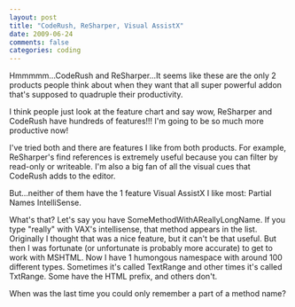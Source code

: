 ```yaml
---
layout: post
title: "CodeRush, ReSharper, Visual AssistX"
date: 2009-06-24
comments: false
categories: coding
---
```

Hmmmmm...CodeRush and ReSharper...It seems like these are the only 2 products people think about when they want that all super powerful addon that's supposed to quadruple their productivity.

I think people just look at the feature chart and say wow, ReSharper and CodeRush have hundreds of features!!!  I'm going to be so much more productive now!

I've tried both and there are features I like from both products.  For example, ReSharper's find references is extremely useful because you can filter by read-only or writeable.  I'm also a big fan of all the visual cues that CodeRush adds to the editor.

But...neither of them have the 1 feature Visual AssistX I like most:  Partial Names IntelliSense.

What's that?  Let's say you have SomeMethodWithAReallyLongName.  If you type "really" with VAX's intellisense, that method appears in the list.  Originally I thought that was a nice feature, but it can't be that useful.  But then I was fortunate (or unfortunate is probably more accurate) to get to work with MSHTML.  Now I have 1 humongous namespace with around 100 different types.  Sometimes it's called TextRange and other times it's called TxtRange.  Some have the HTML prefix, and others don't.

When was the last time you could only remember a part of a method name?
